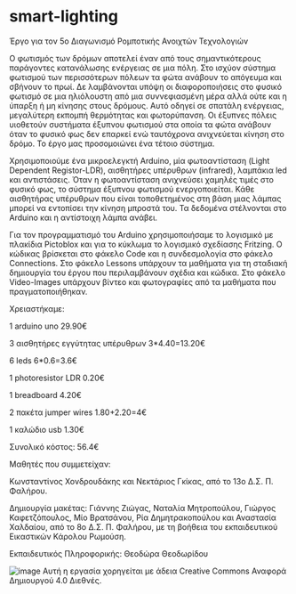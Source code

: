 # smart-lighting
Έργο για τον 5ο Διαγωνισμό Ρομποτικής Ανοιχτών Τεχνολογιών

Ο φωτισμός των δρόμων αποτελεί έναν από τους σημαντικότερους παράγοντες κατανάλωσης ενέργειας σε μια πόλη. Στο ισχύον σύστημα φωτισμού των περισσότερων πόλεων τα φώτα ανάβουν το απόγευμα και σβήνουν το πρωί. Δε  λαμβάνονται υπόψη οι διαφοροποιήσεις στο φυσικό φωτισμό σε μια ηλιόλουστη από μια συννεφιασμένη  μέρα αλλά ούτε και η ύπαρξη ή μη κίνησης στους δρόμους. Αυτό οδηγεί σε σπατάλη ενέργειας, μεγαλύτερη  εκπομπή θερμότητας και φωτορύπανση.
Οι έξυπνες πόλεις υιοθετούν συστήματα έξυπνου φωτισμού στα οποία τα φώτα ανάβουν όταν το φυσικό φως δεν επαρκεί ενώ ταυτόχρονα ανιχνεύεται κίνηση στο δρόμο. Το έργο μας προσομοιώνει ένα τέτοιο σύστημα. 

Χρησιμοποιούμε ένα μικροελεγκτή Arduino, μία φωτοαντίσταση (Light Dependent Registor-LDR), αισθητήρες υπέρυθρων (infrared), λαμπάκια led και αντιστάσεις. Όταν η φωτοαντίσταση ανιχνεύσει χαμηλές τιμές στο φυσικό φως, το σύστημα έξυπνου φωτισμού ενεργοποιείται. Κάθε αισθητήρας υπέρυθρων που είναι τοποθετημένος στη βάση μιας λάμπας μπορεί να εντοπίσει την κίνηση μπροστά του. Τα δεδομένα στέλνονται στο Arduino και η αντίστοιχη λάμπα ανάβει.

Για τον προγραμματισμό του Arduino χρησιμοποιήσαμε το λογισμικό με πλακίδια Pictoblox  και για το κύκλωμα το λογισμικό σχεδίασης Fritzing. Ο κώδικας βρίσκεται στο φάκελο Code και η συνδεσμολογία στο φάκελο Connections. 
Στο φάκελο Lessons υπάρχουν τα μαθήματα για τη σταδιακή δημιουργία του έργου που περιλαμβάνουν σχέδια και κώδικα.
Στο φάκελο Video-Images υπάρχουν βίντεο και φωτογραφίες από τα μαθήματα που πραγματοποιήθηκαν.

Χρειαστήκαμε:

1 arduino uno  29.90€

3 αισθητήρες εγγύτητας υπέρυθρων 3*4.40=13.20€

6 leds 6*0.6=3.6€

1 photoresistor LDR 0.20€

1 breadboard 4.20€

2 πακέτα jumper wires 1.80+2.20=4€

1 καλώδιο usb 1.30€

Συνολικό κόστος: 56.4€

Μαθητές που συμμετείχαν:

Κωνσταντίνος Χονδρουδάκης και Νεκτάριος Γκίκας, από το 13ο Δ.Σ. Π. Φαλήρου.

Δημιουργία μακέτας: Γιάννης Ζιώγας, Ναταλία Μητροπούλου, Γιώργος Καφετζόπουλος, Μίο Βρατσάνου, Ρία Δημητρακοπούλου και Αναστασία Χαλδαίου, από το 8ο Δ.Σ. Π. Φαλήρου, με τη βοήθεια του εκπαιδευτικού Εικαστικών Κάρολου Ρωμούση. 

Εκπαιδευτικός Πληροφορικής: Θεοδώρα Θεοδωρίδου

![image](https://github.com/8dim-pfalirou-little-programmers/smart-lighting/assets/57892291/8b6d45b4-ecf5-4165-b257-ee4594bb1024) Αυτή η εργασία χορηγείται με άδεια Creative Commons Αναφορά Δημιουργού 4.0 Διεθνές. 
